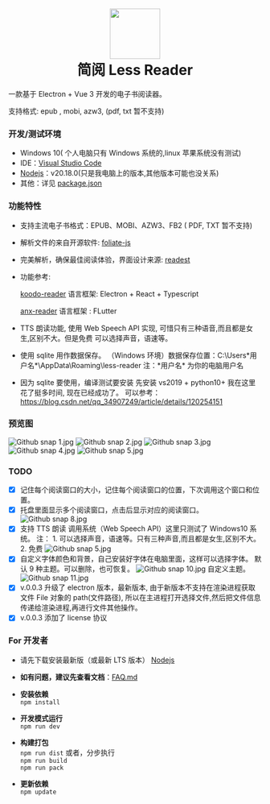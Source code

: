 # <div align='center'><img src="https://github.com/laowus/Less-Reader/blob/main/public/icon.png" width="100" height="100"><br/>简阅 Less Reader</div>

一款基于 Electron + Vue 3 开发的电子书阅读器。

支持格式: epub , mobi, azw3, (pdf, txt 暂不支持)

### 开发/测试环境

-   Windows 10( 个人电脑只有 Windows 系统的,linux 苹果系统没有测试)
-   IDE：[Visual Studio Code](https://code.visualstudio.com/)
-   [Nodejs](https://nodejs.org/)：v20.18.0(只是我电脑上的版本,其他版本可能也没关系)
-   其他：详见 [package.json](package.json)

### 功能特性

-   支持主流电子书格式：EPUB、MOBI、AZW3、FB2 ( PDF, TXT 暂不支持)
-   解析文件的来自开源软件: [foliate-js](https://github.com/foliate/foliate-js)
-   完美解析，确保最佳阅读体验，界面设计来源: [readest](https://github.com/readest/readest)
-   功能参考:

    [koodo-reader](https://github.com/koodo-reader/koodo-reader)
    语言框架: Electron + React + Typescript

    [anx-reader](https://github.com/Anxcye/anx-reader)
    语言框架 : FLutter

-   TTS 朗读功能, 使用 Web Speech API 实现, 可惜只有三种语音,而且都是女生,区别不大。但是免费
    可以选择声音，语速等。
-   使用 sqlite 用作数据保存。
    （Windows 环境）数据保存位置：C:\Users\*用户名*\AppData\Roaming\less-reader
    注：*用户名\* 为你的电脑用户名
-   因为 sqlite 要使用，编译测试要安装 先安装 vs2019 + python10+
    我在这里花了挺多时间, 现在已经成功了。
    可以参考：https://blog.csdn.net/qq_34907249/article/details/120254151

### 预览图

![Github snap 1.jpg](https://github.com/laowus/Less-Reader/blob/main/snapshot/1.jpg)
![Github snap 2.jpg](https://github.com/laowus/Less-Reader/blob/main/snapshot/2.jpg)
![Github snap 3.jpg](https://github.com/laowus/Less-Reader/blob/main/snapshot/3.jpg)
![Github snap 4.jpg](https://github.com/laowus/Less-Reader/blob/main/snapshot/4.jpg)
![Github snap 5.jpg](https://github.com/laowus/Less-Reader/blob/main/snapshot/5.jpg)

### TODO

-   [x] 记住每个阅读窗口的大小，记住每个阅读窗口的位置，下次调用这个窗口和位置。
-   [x] 托盘里面显示多个阅读窗口，点击后显示对应的阅读窗口。
        ![Github snap 8.jpg](https://github.com/laowus/Less-Reader/blob/main/snapshot/8.jpg)
-   [x] 支持 TTS 朗读 调用系统（Web Speech API）这里只测试了 Windows10 系统。
        注： 1. 可以选择声音，语速等。只有三种声音,而且都是女生,区别不大。 2. 免费
        ![Github snap 5.jpg](https://github.com/laowus/Less-Reader/blob/main/snapshot/9.jpg)
-   [x] 自定义字体颜色和背景，自己安装好字体在电脑里面，这样可以选择字体。
        默认 9 种主题。可以删除，也可恢复。
        ![Github snap 10.jpg](https://github.com/laowus/Less-Reader/blob/main/snapshot/10.jpg)
        自定义主题。
        ![Github snap 11.jpg](https://github.com/laowus/Less-Reader/blob/main/snapshot/11.jpg)
-   [x] v.0.0.3 升级了 electron 版本，最新版本, 由于新版本不支持在渲染进程获取文件 File 对象的 path(文件路径),
        所以在主进程打开选择文件,然后把文件信息传递给渲染进程,再进行文件其他操作。
-   [x] v.0.0.3 添加了 license 协议

### For 开发者

-   请先下载安装最新版（或最新 LTS 版本） [Nodejs](https://nodejs.org/)

-   <b>如有问题，建议先查看文档</b>：[FAQ.md](FAQ.md)
-   <b>安装依赖</b>  
    `npm install`
-   <b>开发模式运行</b>  
    `npm run dev`
-   <b>构建打包</b>  
    `npm run dist`
    或者，分步执行  
    `npm run build`  
    `npm run pack`
-   <b>更新依赖</b>  
    `npm update`
